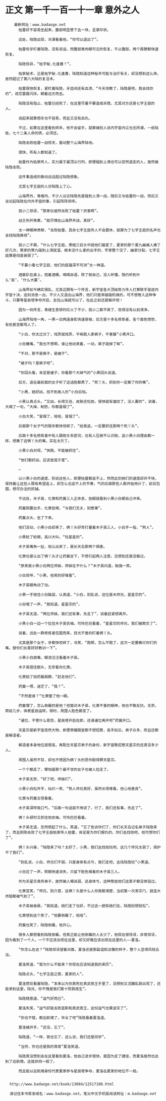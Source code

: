 # 正文 第一千一百一十一章 意外之人
        最新网址：www.badaoge.net
          枯雷好不容易坐起来，腹部明显憋下去一块，呈掌印状。
      
          远处，陆隐出现，冷漠看着他，“你可以退出了”。
      
          枯雷咬牙盯着陆隐，没有说话，而腹部竟肉眼可见的恢复，不止腹部，两个肩膀都快速恢复。
      
          陆隐惊异，“枯字秘.化逢春？”。
      
          枯家秘术，正是枯字秘.化逢春，陆隐知道这种秘术可能与治疗有关，却没想到这么快，居然超过了第六大陆的复活术。
      
          枯雷很快恢复，紧盯着陆隐，牙齿间还有血渍，“今天领教了，陆隐是吧，我会找你的”，说完雷霆闪烁，朝着远方而去。
      
          陆隐没有阻止，枯雷已经败了，在这里尽量不要造成杀戮，尤其对方还是七字王庭的人。
      
          说起来就算想杀也不容易，而且又没有血仇。
      
          不过，如果在这里看到烬禾，他不会留手，就算被别人说内宇宙内讧也无所谓，一纸陆姓，七十二条人命的债，必须还。
      
          陆隐击败枯雷一战惊天，震动整个山海界陆地。
      
          很快，所有人都知道了。
      
          枯雷作为枯家传人，实力属于最顶尖行列，即便碰到上清也可以安然退走的人，居然被陆隐击败。
      
          这件事造成的轰动远远超过陆隐想象。
      
          尤其七字王庭的人对陆隐上了心。
      
          山海界外，青楼内，不少人议论陆隐先是碰到上清一战，随后又与枯雷的一战，而后又谈论起陆隐在内外宇宙的事，引起阵阵惊呼。
      
          孤小二惊讶，“那家伙居然击败了枯雷？厉害啊”。
      
          战王刑开羡慕，“能尽情在山海界开战，真好”。
      
          太一神眼神肃穆，“击败枯雷，其余七字王庭传人不会罢休，就算为了七字王庭的名声也会找陆隐麻烦”。
      
          孤小二不屑，“什么七字王庭，黑暗三巨头中就他们最差了，夏家的那个夏九幽被人揍了好几次，策家的策九碰到上清就溜，根本没什么拿的出手的，宇家整个没了，幽家分裂，七字王庭算是彻底衰弱了”。
      
          “不要小看七字王庭，他们的底蕴深不可测”太一神道。
      
          酒豪趴在桌上，抱着酒桶，喃喃自语，除了她自己，没人听懂，隐约听到什么‘辰’，‘什么大墓’。
      
          山海界如今确实很乱，尤其近期有一个传言，新宇宙各大顶级势力传人打算联手驱逐内宇宙十决，这则消息一出，不少人又退出山海界，他们只是来碰碰机缘的，可不想卷入这种争斗，只要等星辰塔争夺开启，去往山海就可以了，在此之前还是躲开吧！
      
          因为一则传言，青楼生意顿时红火了不少，孤小二都不爽了，觉得没有以前清净。
      
          山海界陆地一角，一黑一白两道身影快速穿梭，后方是十多名修炼者，各个面色愤怒，有些甚至都骂人了。
      
          “小白，你太过分了，戏弄就戏弄，干嘛脱人家裤子，不害臊”小黑开口。
      
          小白撇嘴，“我也不想啊，谁让他动来着，一动，裤子就掉了嘛”。
      
          “不对，那不是裤子，是裙子”。
      
          “裙子吗？是裤子吧”。
      
          “你回头看，肯定是裙子，你看那个大婶气的”小黑回头说道。
      
          后方，追在最前面的女子听了这话脸都黑了，“死丫头，抓到你一定撕了你的嘴”。
      
          “小黑，她好凶，找不到男人的”小白后怕。
      
          小黑认真点头，“又凶，长得又丑，皮肤还松弛，很快就有皱纹了，没人要的”，说着，大喊了一句，“大婶，制怒，你都冒烟了”。
      
          小白大笑，“冒烟了，哈哈，冒烟了”。
      
          后面那个女子气的银牙都快咬碎了，“给我追，一定要抓住那两个死丫头”。
      
          后面十多名修炼者中有人跟她关系密切，也有人压根不认识她，追小黑小白理由都一样，想撕了这俩丫头的嘴，实在太欠了。
      
          小黑小白对视，“快跑，不能被抓住”。
      
          “他们都好凶，应该放笼子里”。
      
          …
      
          以小黑小白的速度，别说这些人，即便枯雷都追不上，然而此刻她们的速度却并不快，保持着让这些人既有希望追上，却怎么也追不上的节奏，气的后面那些人都开始用计了，前后包围，想尽办法的抓捕。
      
          不远处，木子英，化萧和药冀三人正休息，抬眼就看到小黑小白朝自己冲来。
      
          药冀刚要出手，化萧低喝，“与我们无关，别惹事”。
      
          药冀点头，坐了下来。
      
          他们没动，小黑小白却来了，俩丫头好奇打量着木子英三人，小白手一指，“熟人”。
      
          小黑眨了眨眼，高兴大叫，“玩星星的”。
      
          木子英嘴角一扯，他认出来了，是长天岛那两个祸害。
      
          化萧也是认出了俩丫头才让药冀坐下，不想引起两人注意，没想到还是没躲过。
      
          “原来是小黑小白两位师妹，师妹在干什么？”木子英问道，勉强一笑。
      
          小白惊呼，“小黑，他笑的好难看”。
      
          木子英眼角动了动。
      
          小黑一手按住小白脑袋，认真道，“小白，别乱说，这位是木师兄，星星宗的”。
      
          小白哦了一声，“我知道，星星宗的”。
      
          木子英无语，“两位师妹，我们还有事，先走了”，说着赶紧想离开。
      
          小黑小白一边一个拉住木子英衣袖，可怜巴巴看着，“星星宗的师兄，我们被欺负了”。
      
          说着，远处一群修炼者包围而来，目光不善的盯着俩丫头。
      
          尤其是那个女子，牙都快咬碎了，冷笑，“跑啊，怎么不跑了，这次一定要撕烂你们的嘴，替你们长辈好好教训一下”。
      
          小黑小白抿嘴，眼泪汪汪看着木子英。
      
          木子英捂住额头，无奈看向化萧。
      
          化萧拍了拍药冀肩膀，“赶走他们”。
      
          药冀一愣，迷茫了，“我？”。
      
          “不然是谁？”化萧瞥了他一眼。
      
          药冀懵了，怎么倒霉的是他？但面对木子英，化萧不善的眼神，他也不敢反抗，无奈，跨前几步，体表星辰运转，顿时，周围人脸色都变了。
      
          “诸位，不管什么恩怨，星辰塔开启在即，还请诸位离开吧”药冀开口。
      
          天星宗是新宇宙庞然大物，即便荣耀殿堂都不想招惹，高手如云，弟子众多，而且还都是解语者。
      
          解语者本身地位就很高，再配合天星宗弟子的身份，新宇宙敢招惹天星宗的还真没多少人。
      
          周围人虽然不甘，却也不想因为俩丫头的恶作剧得罪天星宗。
      
          一个个都走了，哪怕是那个最不甘的女子也被人拉走了。
      
          木子英无奈，“好了吧，师妹们”。
      
          小黑小白松开手，灿烂一笑，“熟人师兄真好，虽然长得难看，但心地善良”。
      
          化萧与药冀古怪看着。
      
          木子英深呼吸口气，“后面一句话就不用说了，行了，我们还有事，先走了”。
      
          俩丫头顿时又抓住他衣袖，可怜巴巴看着。
      
          木子英无语，忽然想起了什么，笑道，“忘了告诉你们了，你们长天岛记名弟子陆隐来了，而且刚刚击败了七字王庭枯家传人枯雷，肯定是为你们报仇的，你们去找他吧，他可想你们了”。
      
          俩丫头兴奋，“陆隐来了吗？太好了，小黑，我们去找他玩吧，这几个师兄太弱了，保护不了我们”。
      
          “别乱说，小白，师兄们不弱，只是身体有点亏，我们走吧，去找陆隐玩”小黑道。
      
          小白应了一声，转眼快速消失，只留下脸色难看的木子英三人。
      
          作为天星宗真传弟子，居然被人嘲讽弱，还身体亏，这种憋屈他们这辈子都没体验过。
      
          化萧苦笑，“师兄，别介意，这俩丫头是什么人你我都清楚，当初第一次来宗门，就连大师姐都被气到了”。
      
          木子英耸耸肩，“我知道，她们走了也好，不过这一趟有她们在，陆隐别想轻松”。
      
          化萧想到这个笑了，“他要倒霉了，哈哈”。
      
          药冀也笑了，陆隐倒霉，他开心。
      
          很多人都想看到陆隐倒霉，但真正能让他倒霉的人太少了，他现在很惊讶，非常惊讶，因为看到了一个人，一个不应该出现在这里，却又好像应该出现在这里的人——夏洛。
      
          “你怎么在这？”陆隐惊讶望着对面，夏洛还是那副温和淡雅的样子，整个人显得风轻云淡。
      
          夏洛笑道，“我为什么不能来？你现在应该知道我的来历”。
      
          陆隐点头，“七字王庭之首，夏家的人”。
      
          夏洛赞叹看着陆隐，“本来以为你真死在真武夜王手里了，没想到又活蹦乱跳出现了，还能来到这里，陆兄，你不愧是我们第十院首席生”。
      
          陆隐随意道，“运气好而已”。
      
          夏洛失笑，“运气好能击败蓝斯和真武夜王，这份运气也算逆天了”。
      
          “你也不错，都巡航境了，毕业了吧”陆隐看着夏洛道。
      
          夏洛摊开手，“还没，忘了”。
      
          陆隐道，“一样，我也忘了，这么说，我们还是同学”。
      
          “当然，你也还是我的首席”夏洛笑道。
      
          陆隐真没想到会在这里看到夏洛，他自己进步很快，是因为走了捷径，而夏洛居然也达到了巡航境，这就非同一般了。
      
          而且能以巡航境身份代表夏家参与星辰塔争夺，夏洛在夏家的地位不一般。
      
      
      http://www.badaoge.net/book/13084/12517108.html
      
      请记住本书首发域名：www.badaoge.net。笔尖中文手机版阅读网址：m.badaoge.net